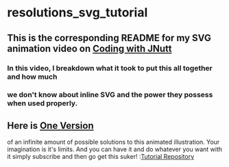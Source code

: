 # resolutions_svg_tutorial
## This is the corresponding README for my SVG animation video on [Coding with JNutt](https://www.youtube.com/user/JNUTT1000/featured)

### In this video, I breakdown what it took to put this all together and how much 
### we don't know about inline SVG and the power they possess when used properly.

## Here is [One Version](https://resolutions-plum.vercel.app/)
of an infinite amount of possible solutions to this animated illustration. Your imagination is it's limits. And you can have it and do whatever you want with it simply subscribe and then go get this suker! :[Tutorial Repository](https://github.com/jnutt367/resolutions_svg_tutorial)


